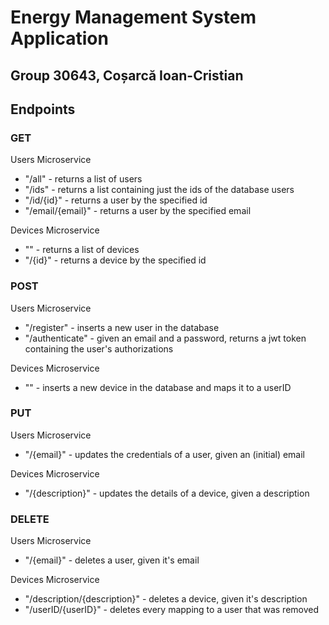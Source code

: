 # Energy Management System Application
## Group 30643, Coșarcă Ioan-Cristian

## Endpoints

### GET
Users Microservice
- "/all" - returns a list of users
- "/ids" - returns a list containing just the ids of the database users
- "/id/{id}" - returns a user by the specified id
- "/email/{email}" - returns a user by the specified email

Devices Microservice
- "" - returns a list of devices
- "/{id}" - returns a device by the specified id

### POST
Users Microservice
- "/register" - inserts a new user in the database
- "/authenticate" - given an email and a password, returns a jwt token containing the user's authorizations

Devices Microservice
- "" - inserts a new device in the database and maps it to a userID

### PUT
Users Microservice
- "/{email}" - updates the credentials of a user, given an (initial) email

Devices Microservice
- "/{description}" - updates the details of a device, given a description

### DELETE
Users Microservice
- "/{email}" - deletes a user, given it's email

Devices Microservice
- "/description/{description}" - deletes a device, given it's description
- "/userID/{userID}" - deletes every mapping to a user that was removed
